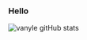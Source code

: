 ### Hello

![vanyle gitHub stats](https://github-readme-stats.vercel.app/api?username=vanyle&show_icons=true)
